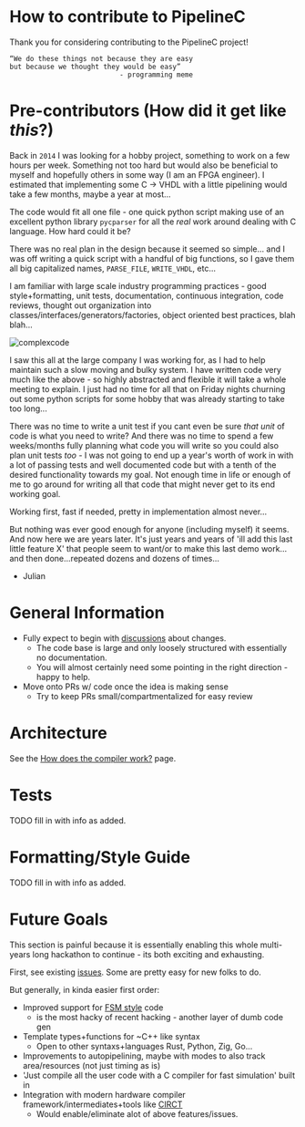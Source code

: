 How to contribute to PipelineC
=====================================

Thank you for considering contributing to the PipelineC project!

```
“We do these things not because they are easy 
but because we thought they would be easy”
                           - programming meme
```

# Pre-contributors (How did it get like _this_?)

Back in `2014` I was looking for a hobby project, something to work on a few hours per week. Something not too hard but would also be beneficial to myself and hopefully others in some way (I am an FPGA engineer). I estimated that implementing some C -> VHDL with a little pipelining would take a few months, maybe a year at most...

The code would fit all one file - one quick python script making use of an excellent python library `pycparser` for all the _real_ work around dealing with C language. How hard could it be?

There was no real plan in the design because it seemed so simple... and I was off writing a quick script with a handful of big functions, so I gave them all big capitalized names, `PARSE_FILE`, `WRITE_VHDL`, etc... 

I am familiar with large scale industry programming practices - good style+formatting, unit tests, documentation, continuous integration, code reviews, thought out organization into classes/interfaces/generators/factories, object oriented best practices, blah blah...

![complexcode](https://imgur.com/SFbwKhil.png)

I saw this all at the large company I was working for, as I had to help maintain such a slow moving and bulky system. I have written code very much like the above - so highly abstracted and flexible it will take a whole meeting to explain. I just had no time for all that on Friday nights churning out some python scripts for some hobby that was already starting to take too long...

There was no time to write a unit test if you cant even be sure _that unit_ of code is what you need to write? And there was no time to spend a few weeks/months fully planning what code you will write so you could also plan unit tests _too_ - I was not going to end up a year's worth of work in with a lot of passing tests and well documented code but with a tenth of the desired functionality towards my goal. Not enough time in life or enough of me to go around for writing all that code that might never get to its end working goal.

Working first, fast if needed, pretty in implementation almost never...

But nothing was ever good enough for anyone (including myself) it seems. And now here we are years later. It's just years and years of 'ill add this last little feature X' that people seem to want/or to make this last demo work... and then done...repeated dozens and dozens of times...

- Julian


# General Information

* Fully expect to begin with [discussions](https://github.com/JulianKemmerer/PipelineC/discussions) about changes.
  * The code base is large and only loosely structured with essentially no documentation.
  * You will almost certainly need some pointing in the right direction - happy to help.
* Move onto PRs w/ code once the idea is making sense
  * Try to keep PRs small/compartmentalized for easy review

# Architecture

See the [How does the compiler work?](https://github.com/JulianKemmerer/PipelineC/wiki/How-does-the-compiler-work%3F) page.

# Tests

TODO fill in with info as added.

# Formatting/Style Guide

TODO fill in with info as added.

# Future Goals

This section is painful because it is essentially enabling this whole multi-years long hackathon to continue - its both exciting and exhausting.

First, see existing [issues](https://github.com/JulianKemmerer/PipelineC/issues). Some are pretty easy for new folks to do.

But generally, in kinda easier first order:

* Improved support for [FSM style](https://github.com/JulianKemmerer/PipelineC/wiki/FSM-Style) code
  * is the most hacky of recent hacking - another layer of dumb code gen
* Template types+functions for ~C++ like syntax
  * Open to other syntaxs+languages Rust, Python, Zig, Go...
* Improvements to autopipelining, maybe with modes to also track area/resources (not just timing as is)
* 'Just compile all the user code with a C compiler for fast simulation' built in
* Integration with modern hardware compiler framework/intermediates+tools like [CIRCT](https://circt.llvm.org/)
  * Would enable/eliminate alot of above features/issues.

